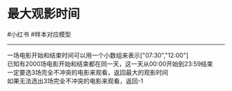 # 最大观影时间

#小红书 
#样本对应模型 

---

一场电影开始和结束时间可以用一个小数组来表示["07:30","12:00"]  
已知有2000场电影开始和结束都在同一天，这一天从00:00开始到23:59结束  
一定要选3场完全不冲突的电影来观看，返回最大的观影时间  
如果无法选出3场完全不冲突的电影来观看，返回-1  